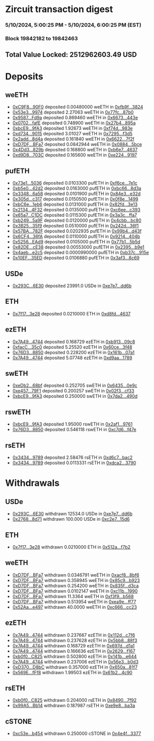 # Zircuit transaction digest
### 5/10/2024, 5:00:25 PM - 5/10/2024, 6:00:25 PM (EST)
### Block 19842182 to 19842463

## Total Value Locked: 2512962603.49 USD

# Deposits
## weETH
- [0xC9F8...90F0](https://etherscan.io/address/0xC9F817EA7aABE604F5677bf9C1339e32Ef1B90F0) deposited 0.00480000 weETH in [0xfb9f...3824](https://etherscan.io/tx/0xC9F817EA7aABE604F5677bf9C1339e32Ef1B90F0)
- [0x53e3...9974](https://etherscan.io/address/0x53e39C866eEc5a5BCAe529d485CC38014a639974) deposited 2.27063 weETH in [0x77fc...87b0](https://etherscan.io/tx/0x53e39C866eEc5a5BCAe529d485CC38014a639974)
- [0x9587...Fd9a](https://etherscan.io/address/0x9587DE586DfA49CF33DD5b30679450f3f6d1Fd9a) deposited 0.869460 weETH in [0x6673...443e](https://etherscan.io/tx/0x9587DE586DfA49CF33DD5b30679450f3f6d1Fd9a)
- [0x0702...fafE](https://etherscan.io/address/0x07022938e17988D2DF8FAC3bc3bb44422a8afafE) deposited 0.748900 weETH in [0x27b4...895a](https://etherscan.io/tx/0x07022938e17988D2DF8FAC3bc3bb44422a8afafE)
- [0xbcE9...9fA3](https://etherscan.io/address/0xbcE9930eca6AB029DEf2d0d272a829035dC59fA3) deposited 1.92673 weETH in [0xf74d...983e](https://etherscan.io/tx/0xbcE9930eca6AB029DEf2d0d272a829035dC59fA3)
- [0xd734...9015](https://etherscan.io/address/0xd734DCE28BCB7cFb02978F4b985e279C78249015) deposited 3.01027 weETH in [0x7295...f3d5](https://etherscan.io/tx/0xd734DCE28BCB7cFb02978F4b985e279C78249015)
- [0x2add...8d4a](https://etherscan.io/address/0x2adde573553896D893a957d0A823B77196a88d4a) deposited 0.161840 weETH in [0x6622...7f2f](https://etherscan.io/tx/0x2adde573553896D893a957d0A823B77196a88d4a)
- [0xD7DF...BFa7](https://etherscan.io/address/0xD7DF7E085214743530afF339aFC420c7c720BFa7) deposited 0.0842944 weETH in [0x0884...5bce](https://etherscan.io/tx/0xD7DF7E085214743530afF339aFC420c7c720BFa7)
- [0x4Dd3...829b](https://etherscan.io/address/0x4Dd3C77d751A594eB9b60B92c161CaDeD688829b) deposited 0.168800 weETH in [0xb6e7...4637](https://etherscan.io/tx/0x4Dd3C77d751A594eB9b60B92c161CaDeD688829b)
- [0xd9D8...703C](https://etherscan.io/address/0xd9D86F08bE10eD99c619b3C551c970B9342C703C) deposited 0.165600 weETH in [0xe224...9197](https://etherscan.io/tx/0xd9D86F08bE10eD99c619b3C551c970B9342C703C)
## pufETH
- [0x73e1...5036](https://etherscan.io/address/0x73e1e66c45D1b77566613afb4A3Fd1049F765036) deposited 0.0103300 pufETH in [0xf6ce...7e1c](https://etherscan.io/tx/0x73e1e66c45D1b77566613afb4A3Fd1049F765036)
- [0xb5e0...42d2](https://etherscan.io/address/0xb5e0a70357ACD3cCd79d0273d68C1329c8Db42d2) deposited 0.0163000 pufETH in [0xbc66...8d3a](https://etherscan.io/tx/0xb5e0a70357ACD3cCd79d0273d68C1329c8Db42d2)
- [0x3348...6a58](https://etherscan.io/address/0x334824141B9d549B5cf76195a9e6e431Cc3B6a58) deposited 0.0101900 pufETH in [0x84e3...e32d](https://etherscan.io/tx/0x334824141B9d549B5cf76195a9e6e431Cc3B6a58)
- [0x305d...c317](https://etherscan.io/address/0x305d6A849c7d7D4C8a137F5323aa77496610c317) deposited 0.0150500 pufETH in [0x0f8e...1499](https://etherscan.io/tx/0x305d6A849c7d7D4C8a137F5323aa77496610c317)
- [0xbC6e...1eb6](https://etherscan.io/address/0xbC6ebf026098AB07f178aF75760E237A4e291eb6) deposited 0.0131000 pufETH in [0x82fd...3e13](https://etherscan.io/tx/0xbC6ebf026098AB07f178aF75760E237A4e291eb6)
- [0x2134...4F32](https://etherscan.io/address/0x2134438ee2B88d31085D4566C24161D7f7d54F32) deposited 0.0135000 pufETH in [0xc6ee...c393](https://etherscan.io/tx/0x2134438ee2B88d31085D4566C24161D7f7d54F32)
- [0x65a7...C1DC](https://etherscan.io/address/0x65a791931cfdA2F2d4FCFdc8922091EeDB4bC1DC) deposited 0.0115300 pufETH in [0x3a3c...ffa7](https://etherscan.io/tx/0x65a791931cfdA2F2d4FCFdc8922091EeDB4bC1DC)
- [0xb249...5a9F](https://etherscan.io/address/0xb2495ea94f7f329Ca3d91342e0c7422d97ac5a9F) deposited 0.0120000 pufETH in [0x4cbb...bc80](https://etherscan.io/tx/0xb2495ea94f7f329Ca3d91342e0c7422d97ac5a9F)
- [0x3B25...35f9](https://etherscan.io/address/0x3B255108c49F90A441c13C28FdCdCcE64C4F35f9) deposited 0.0510000 pufETH in [0x242d...36f1](https://etherscan.io/tx/0x3B255108c49F90A441c13C28FdCdCcE64C4F35f9)
- [0x57BA...782F](https://etherscan.io/address/0x57BA36Ca00B6aa7815184C67a2d2F2b1A439782F) deposited 0.0202935 pufETH in [0x99b4...d43f](https://etherscan.io/tx/0x57BA36Ca00B6aa7815184C67a2d2F2b1A439782F)
- [0x6CF4...36fA](https://etherscan.io/address/0x6CF45D6BB9fA619E7460f368eD36E886449736fA) deposited 0.0110000 pufETH in [0x9214...404b](https://etherscan.io/tx/0x6CF45D6BB9fA619E7460f368eD36E886449736fA)
- [0x5256...EAd9](https://etherscan.io/address/0x525649abcC48973170A78341963E9c47e983EAd9) deposited 0.0105000 pufETH in [0x77b1...5b5d](https://etherscan.io/tx/0x525649abcC48973170A78341963E9c47e983EAd9)
- [0x82DE...cE38](https://etherscan.io/address/0x82DE858b714B8113750d7F3Ffc57cb33cB18cE38) deposited 0.00553000 pufETH in [0x2395...b9e1](https://etherscan.io/tx/0x82DE858b714B8113750d7F3Ffc57cb33cB18cE38)
- [0x4aeb...e2c5](https://etherscan.io/address/0x4aebD3F8F45C98256b03028381bc6029548ce2c5) deposited 0.0000990000 pufETH in [0xb37c...915e](https://etherscan.io/tx/0x4aebD3F8F45C98256b03028381bc6029548ce2c5)
- [0x10EF...35ED](https://etherscan.io/address/0x10EF66011A82c976C3C80Af41809a9ba4D0435ED) deposited 0.0106880 pufETH in [0x3af3...8c69](https://etherscan.io/tx/0x10EF66011A82c976C3C80Af41809a9ba4D0435ED)
## USDe
- [0x293C...6E30](https://etherscan.io/address/0x293C6937D8D82e05B01335F7B33FBA0c8e256E30) deposited 23991.0 USDe in [0xe7e7...dd6b](https://etherscan.io/tx/0x293C6937D8D82e05B01335F7B33FBA0c8e256E30)
## ETH
- [0x7f17...3e28](https://etherscan.io/address/0x7f179B87958dBb90D4E62aA1CFCEBdCf66983e28) deposited 0.0210000 ETH in [0xd8fd...4637](https://etherscan.io/tx/0x7f179B87958dBb90D4E62aA1CFCEBdCf66983e28)
## ezETH
- [0x7A49...4744](https://etherscan.io/address/0x7A493Be5c2ce014cD049Bf178a1ac0Db1B434744) deposited 0.168729 ezETH in [0xb913...09c8](https://etherscan.io/tx/0x7A493Be5c2ce014cD049Bf178a1ac0Db1B434744)
- [0xfacC...35c0](https://etherscan.io/address/0xfacCd95A840993aE5645F8200eAa591d851535c0) deposited 5.25520 ezETH in [0x60ce...3f48](https://etherscan.io/tx/0xfacCd95A840993aE5645F8200eAa591d851535c0)
- [0x76D3...8850](https://etherscan.io/address/0x76D3694F45b51DE17C468d3CFdB4724A4D308850) deposited 0.228200 ezETH in [0x161b...07a1](https://etherscan.io/tx/0x76D3694F45b51DE17C468d3CFdB4724A4D308850)
- [0x7A49...4744](https://etherscan.io/address/0x7A493Be5c2ce014cD049Bf178a1ac0Db1B434744) deposited 5.07748 ezETH in [0xd9aa...1789](https://etherscan.io/tx/0x7A493Be5c2ce014cD049Bf178a1ac0Db1B434744)
## swETH
- [0xeDb2...68bf](https://etherscan.io/address/0xeDb297FfF58fA0857606a22BeaAC48Bd226168bf) deposited 0.252705 swETH in [0x6435...0e9c](https://etherscan.io/tx/0xeDb297FfF58fA0857606a22BeaAC48Bd226168bf)
- [0xe457...79F1](https://etherscan.io/address/0xe45745C3a45985653AbA455e8986e5AE7E0d79F1) deposited 0.200257 swETH in [0x02f3...cf33](https://etherscan.io/tx/0xe45745C3a45985653AbA455e8986e5AE7E0d79F1)
- [0xbcE9...9fA3](https://etherscan.io/address/0xbcE9930eca6AB029DEf2d0d272a829035dC59fA3) deposited 0.250000 swETH in [0x7da2...490d](https://etherscan.io/tx/0xbcE9930eca6AB029DEf2d0d272a829035dC59fA3)
## rswETH
- [0xbcE9...9fA3](https://etherscan.io/address/0xbcE9930eca6AB029DEf2d0d272a829035dC59fA3) deposited 1.95000 rswETH in [0x2af1...9761](https://etherscan.io/tx/0xbcE9930eca6AB029DEf2d0d272a829035dC59fA3)
- [0x76D3...8850](https://etherscan.io/address/0x76D3694F45b51DE17C468d3CFdB4724A4D308850) deposited 0.546118 rswETH in [0xc7d6...f47e](https://etherscan.io/tx/0x76D3694F45b51DE17C468d3CFdB4724A4D308850)
## rsETH
- [0x3434...9789](https://etherscan.io/address/0x34349c5569e7B846c3558961552D2202760A9789) deposited 2.58476 rsETH in [0xd6c7...bac2](https://etherscan.io/tx/0x34349c5569e7B846c3558961552D2202760A9789)
- [0x3434...9789](https://etherscan.io/address/0x34349c5569e7B846c3558961552D2202760A9789) deposited 0.0113331 rsETH in [0xdca2...3790](https://etherscan.io/tx/0x34349c5569e7B846c3558961552D2202760A9789)
# Withdrawals
## USDe
- [0x293C...6E30](https://etherscan.io/address/0x293C6937D8D82e05B01335F7B33FBA0c8e256E30) withdrawn 12534.0 USDe in [0xe7e7...dd6b](https://etherscan.io/tx/0x293C6937D8D82e05B01335F7B33FBA0c8e256E30)
- [0x2768...8d71](https://etherscan.io/address/0x27687a78F82d91f0F119e61b2b0d76a851218d71) withdrawn 100.000 USDe in [0xc2e7...15d6](https://etherscan.io/tx/0x27687a78F82d91f0F119e61b2b0d76a851218d71)
## ETH
- [0x7f17...3e28](https://etherscan.io/address/0x7f179B87958dBb90D4E62aA1CFCEBdCf66983e28) withdrawn 0.0210000 ETH in [0x512a...f7b2](https://etherscan.io/tx/0x7f179B87958dBb90D4E62aA1CFCEBdCf66983e28)
## weETH
- [0xD7DF...BFa7](https://etherscan.io/address/0xD7DF7E085214743530afF339aFC420c7c720BFa7) withdrawn 0.0346791 weETH in [0xacf8...8bf6](https://etherscan.io/tx/0xD7DF7E085214743530afF339aFC420c7c720BFa7)
- [0xD7DF...BFa7](https://etherscan.io/address/0xD7DF7E085214743530afF339aFC420c7c720BFa7) withdrawn 0.358945 weETH in [0x85c9...b923](https://etherscan.io/tx/0xD7DF7E085214743530afF339aFC420c7c720BFa7)
- [0xD7DF...BFa7](https://etherscan.io/address/0xD7DF7E085214743530afF339aFC420c7c720BFa7) withdrawn 0.254200 weETH in [0x835f...d3ca](https://etherscan.io/tx/0xD7DF7E085214743530afF339aFC420c7c720BFa7)
- [0xD7DF...BFa7](https://etherscan.io/address/0xD7DF7E085214743530afF339aFC420c7c720BFa7) withdrawn 0.0102147 weETH in [0xc11b...1990](https://etherscan.io/tx/0xD7DF7E085214743530afF339aFC420c7c720BFa7)
- [0xD7DF...BFa7](https://etherscan.io/address/0xD7DF7E085214743530afF339aFC420c7c720BFa7) withdrawn 11.3364 weETH in [0xf3f9...b568](https://etherscan.io/tx/0xD7DF7E085214743530afF339aFC420c7c720BFa7)
- [0xD7DF...BFa7](https://etherscan.io/address/0xD7DF7E085214743530afF339aFC420c7c720BFa7) withdrawn 0.513954 weETH in [0xea9e...ff77](https://etherscan.io/tx/0xD7DF7E085214743530afF339aFC420c7c720BFa7)
- [0x52Aa...e497](https://etherscan.io/address/0x52Aa899454998Be5b000Ad077a46Bbe360F4e497) withdrawn 40.0000 weETH in [0xc666...cc23](https://etherscan.io/tx/0x52Aa899454998Be5b000Ad077a46Bbe360F4e497)
## ezETH
- [0x7A49...4744](https://etherscan.io/address/0x7A493Be5c2ce014cD049Bf178a1ac0Db1B434744) withdrawn 0.237667 ezETH in [0x112d...c7f6](https://etherscan.io/tx/0x7A493Be5c2ce014cD049Bf178a1ac0Db1B434744)
- [0x7A49...4744](https://etherscan.io/address/0x7A493Be5c2ce014cD049Bf178a1ac0Db1B434744) withdrawn 0.237628 ezETH in [0x5bb8...88f3](https://etherscan.io/tx/0x7A493Be5c2ce014cD049Bf178a1ac0Db1B434744)
- [0x7A49...4744](https://etherscan.io/address/0x7A493Be5c2ce014cD049Bf178a1ac0Db1B434744) withdrawn 0.168729 ezETH in [0x697d...d1a1](https://etherscan.io/tx/0x7A493Be5c2ce014cD049Bf178a1ac0Db1B434744)
- [0x7A49...4744](https://etherscan.io/address/0x7A493Be5c2ce014cD049Bf178a1ac0Db1B434744) withdrawn 0.166636 ezETH in [0x2629...f167](https://etherscan.io/tx/0x7A493Be5c2ce014cD049Bf178a1ac0Db1B434744)
- [0xb0f0...C825](https://etherscan.io/address/0xb0f0a403095FFc4ddC80D28b1E5Ce7A8E307C825) withdrawn 0.502800 ezETH in [0x141b...e644](https://etherscan.io/tx/0xb0f0a403095FFc4ddC80D28b1E5Ce7A8E307C825)
- [0x7A49...4744](https://etherscan.io/address/0x7A493Be5c2ce014cD049Bf178a1ac0Db1B434744) withdrawn 0.237006 ezETH in [0x56e3...b0d3](https://etherscan.io/tx/0x7A493Be5c2ce014cD049Bf178a1ac0Db1B434744)
- [0xD370...D8bC](https://etherscan.io/address/0xD370067aCD3843A4fE42271B8EA137F187AeD8bC) withdrawn 0.357000 ezETH in [0x650a...81f7](https://etherscan.io/tx/0xD370067aCD3843A4fE42271B8EA137F187AeD8bC)
- [0x569E...fFf8](https://etherscan.io/address/0x569E0d84FBc09006049057CC6F9538103635fFf8) withdrawn 1.99503 ezETH in [0x61b2...4c90](https://etherscan.io/tx/0x569E0d84FBc09006049057CC6F9538103635fFf8)
## rsETH
- [0xb0f0...C825](https://etherscan.io/address/0xb0f0a403095FFc4ddC80D28b1E5Ce7A8E307C825) withdrawn 0.204000 rsETH in [0x8490...7f92](https://etherscan.io/tx/0xb0f0a403095FFc4ddC80D28b1E5Ce7A8E307C825)
- [0x99A5...Bb14](https://etherscan.io/address/0x99A57697dC9c0eFe3e12575502724953502bBb14) withdrawn 0.187987 rsETH in [0xe9e8...ba3a](https://etherscan.io/tx/0x99A57697dC9c0eFe3e12575502724953502bBb14)
## cSTONE
- [0xc53e...b454](https://etherscan.io/address/0xc53eed36b27B98a7C0732448079290fBFf73b454) withdrawn 0.250000 cSTONE in [0x4e4f...3377](https://etherscan.io/tx/0xc53eed36b27B98a7C0732448079290fBFf73b454)
